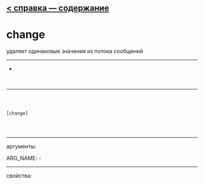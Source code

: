 [< справка — содержание](index.html)
---

# change


удаляет одинаковые значения из потока сообщений

---

-
<br>


---


```



[change]


            
```

---
аргументы:

ARG_NAME: -<br>

---
свойства:


